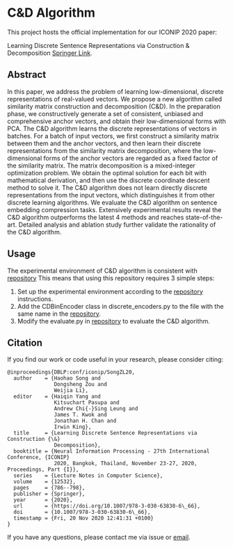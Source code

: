 # C\&D Algorithm

This project hosts the official implementation for our ICONIP 2020 paper:

Learning Discrete Sentence Representations via Construction & Decomposition [Springer Link](https://link.springer.com/chapter/10.1007/978-3-030-63830-6_66).

## Abstract
In this paper, we address the problem of learning low-dimensional, discrete representations of real-valued vectors. We propose a new algorithm called similarity matrix construction and decomposition (C\&D). In the preparation phase, we constructively generate a set of consistent, unbiased and comprehensive anchor vectors, and obtain their low-dimensional forms with PCA. The C\&D algorithm learns the discrete representations of vectors in batches. For a batch of input vectors, we first construct a similarity matrix between them and the anchor vectors, and then learn their discrete representations from the similarity matrix decomposition, where the low-dimensional forms of the anchor vectors are regarded as a fixed factor of the similarity matrix. The matrix decomposition is a mixed-integer optimization problem. We obtain the optimal solution for each bit with mathematical derivation, and then use the discrete coordinate descent method to solve it. The C\&D algorithm does not learn directly discrete representations from the input vectors, which distinguishes it from other discrete learning algorithms. We evaluate the C\&D algorithm on sentence embedding compression tasks. Extensively experimental results reveal the C\&D algorithm outperforms the latest 4 methods and reaches state-of-the-art. Detailed analysis and ablation study further validate the rationality of the C\&D algorithm.

## Usage
The experimental environment of C&D algorithm is consistent with [repository](https://github.com/Linear95/BinarySentEmb) This means that using this repository requires 3 simple steps:
1. Set up the experimental environment according to the [repository](https://github.com/Linear95/BinarySentEmb) instructions.
1. Add the CDBinEncoder class in discrete_encoders.py to the file with the same name in the [repository](https://github.com/Linear95/BinarySentEmb).
1. Modify the evaluate.py in [repository](https://github.com/Linear95/BinarySentEmb) to evaluate the C&D algorithm.

## Citation
If you find our work or code useful in your research, please consider citing:

```
@inproceedings{DBLP:conf/iconip/SongZL20,
  author    = {Haohao Song and
               Dongsheng Zou and
               Weijia Li},
  editor    = {Haiqin Yang and
               Kitsuchart Pasupa and
               Andrew Chi{-}Sing Leung and
               James T. Kwok and
               Jonathan H. Chan and
               Irwin King},
  title     = {Learning Discrete Sentence Representations via Construction {\&}
               Decomposition},
  booktitle = {Neural Information Processing - 27th International Conference, {ICONIP}
               2020, Bangkok, Thailand, November 23-27, 2020, Proceedings, Part {I}},
  series    = {Lecture Notes in Computer Science},
  volume    = {12532},
  pages     = {786--798},
  publisher = {Springer},
  year      = {2020},
  url       = {https://doi.org/10.1007/978-3-030-63830-6\_66},
  doi       = {10.1007/978-3-030-63830-6\_66},
  timestamp = {Fri, 20 Nov 2020 12:41:31 +0100}
}
```

If you have any questions, please contact me via issue or [email](songhaohao2018@cqu.edu.cn).


